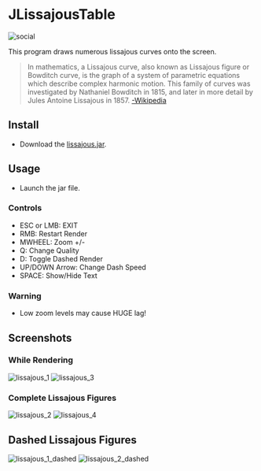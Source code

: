 # JLissajousTable
![social](https://repository-images.githubusercontent.com/194878242/220ba480-a0f9-11e9-97c7-1dd3e1dbaf7b)

This program draws numerous lissajous curves onto the screen.

> In mathematics, a Lissajous curve, also known as Lissajous figure or Bowditch curve,
> is the graph of a system of parametric equations which describe complex harmonic motion.
> This family of curves was investigated by Nathaniel Bowditch in 1815, and later in more
> detail by Jules Antoine Lissajous in 1857. [-Wikipedia](https://en.wikipedia.org/wiki/Lissajous_curve)

## Install

- Download the [lissajous.jar](https://github.com/aeris170/JLissajousTable/raw/master/JLissajousTable.jar).

## Usage

- Launch the jar file.

### Controls 
- ESC or LMB: EXIT
- RMB: Restart Render
- MWHEEL: Zoom +/-
- Q: Change Quality
- D: Toggle Dashed Render
- UP/DOWN Arrow: Change Dash Speed
- SPACE: Show/Hide Text

### Warning
- Low zoom levels may cause HUGE lag!

## Screenshots
### While Rendering
![lissajous_1](https://user-images.githubusercontent.com/25724155/60771188-bfaca700-a0ec-11e9-831e-9c676f819358.png)
![lissajous_3](https://user-images.githubusercontent.com/25724155/60771192-c0453d80-a0ec-11e9-9757-10f90aa80593.png)
### Complete Lissajous Figures
![lissajous_2](https://user-images.githubusercontent.com/25724155/60771190-bfaca700-a0ec-11e9-8d6b-cac702fdcb88.png)
![lissajous_4](https://user-images.githubusercontent.com/25724155/60771193-c0453d80-a0ec-11e9-8ed6-eebf468064b3.png)
## Dashed Lissajous Figures
![lissajous_1_dashed](https://user-images.githubusercontent.com/25724155/60771189-bfaca700-a0ec-11e9-8256-40eac7d0149e.png)
![lissajous_2_dashed](https://user-images.githubusercontent.com/25724155/60771191-c0453d80-a0ec-11e9-9b89-6aadb8824db8.png)